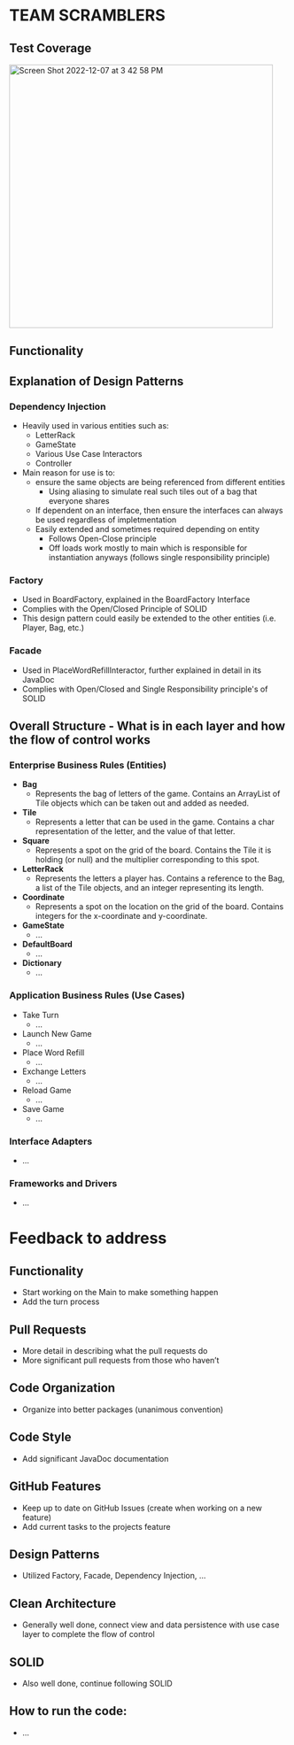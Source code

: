 # TEAM SCRAMBLERS 

## Test Coverage
<img width="476" alt="Screen Shot 2022-12-07 at 3 42 58 PM" src="https://user-images.githubusercontent.com/74324750/206292676-a3779840-ec4a-4246-bb51-66ecfafe9609.png">

## Functionality

## Explanation of Design Patterns

### Dependency Injection
- Heavily used in various entities such as:
  - LetterRack
  - GameState
  - Various Use Case Interactors
  - Controller
- Main reason for use is to:
  - ensure the same objects are being referenced from different entities
    - Using aliasing to simulate real such tiles out of a bag that everyone shares
  - If dependent on an interface, then ensure the interfaces can always be used regardless of impletmentation
  - Easily extended and sometimes required depending on entity
    - Follows Open-Close principle
    - Off loads work mostly to main which is responsible for instantiation anyways (follows single responsibility principle)

### Factory 
- Used in BoardFactory, explained in the BoardFactory Interface
- Complies with the Open/Closed Principle of SOLID
- This design pattern could easily be extended to the other entities (i.e. Player, Bag, etc.)

### Facade
- Used in PlaceWordRefillInteractor, further explained in detail in its JavaDoc
- Complies with Open/Closed and Single Responsibility principle's of SOLID
## Overall Structure - What is in each layer and how the flow of control works

### Enterprise Business Rules (Entities)
- **Bag**
  - Represents the bag of letters of the game. Contains an ArrayList of Tile objects which can be taken out and added as needed.
- **Tile**
  - Represents a letter that can be used in the game. Contains a char representation of the letter, and the value of that letter.
- **Square**
  - Represents a spot on the grid of the board. Contains the Tile it is holding (or null) and the multiplier corresponding to this spot.
- **LetterRack**
  - Represents the letters a player has. Contains a reference to the Bag, a list of the Tile objects, and an integer representing its length.
- **Coordinate**
  - Represents a spot on the location on the grid of the board. Contains integers for the x-coordinate and y-coordinate.
- **GameState**
  - ...
- **DefaultBoard**
  - ...
- **Dictionary**
  - ...

### Application Business Rules (Use Cases)
- Take Turn
  - ...
- Launch New Game
  - ...
- Place Word Refill
  - ...
- Exchange Letters
  - ...
- Reload Game
  - ...
- Save Game
  - ...

### Interface Adapters
- ...

### Frameworks and Drivers
- ...

# Feedback to address
## Functionality
  - Start working on the Main to make something happen
  - Add the turn process
## Pull Requests
  - More detail in describing what the pull requests do
  - More significant pull requests from those who haven’t 
## Code Organization
  - Organize into better packages (unanimous convention)
## Code Style
  - Add significant JavaDoc documentation
## GitHub Features
  - Keep up to date on GitHub Issues (create when working on a new feature)
  - Add current tasks to the projects feature
## Design Patterns
  - Utilized Factory, Facade, Dependency Injection, ...
## Clean Architecture
  - Generally well done, connect view and data persistence with use case layer to complete the flow of control 
## SOLID
  - Also well done, continue following SOLID

## How to run the code:
- ...
